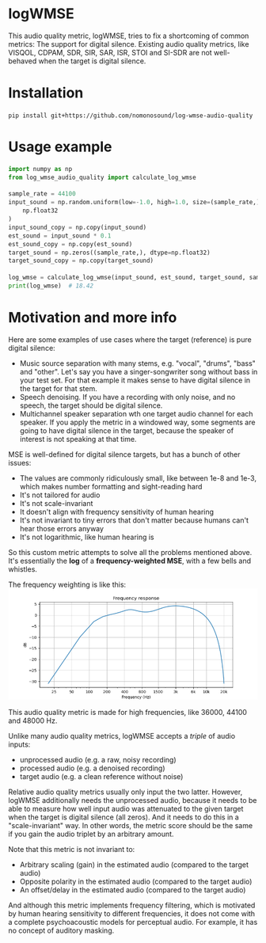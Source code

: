 # logWMSE

This audio quality metric, logWMSE, tries to fix a shortcoming of common metrics: The
support for digital silence. Existing audio quality metrics, like VISQOL, CDPAM, SDR,
SIR, SAR, ISR, STOI and SI-SDR are not well-behaved when the target is digital silence.

# Installation

`pip install git+https://github.com/nomonosound/log-wmse-audio-quality`

# Usage example

```python
import numpy as np
from log_wmse_audio_quality import calculate_log_wmse

sample_rate = 44100
input_sound = np.random.uniform(low=-1.0, high=1.0, size=(sample_rate,)).astype(
    np.float32
)
input_sound_copy = np.copy(input_sound)
est_sound = input_sound * 0.1
est_sound_copy = np.copy(est_sound)
target_sound = np.zeros((sample_rate,), dtype=np.float32)
target_sound_copy = np.copy(target_sound)

log_wmse = calculate_log_wmse(input_sound, est_sound, target_sound, sample_rate)
print(log_wmse)  # 18.42
```

# Motivation and more info

Here are some examples of use cases where the target (reference) is pure digital silence:

* Music source separation with many stems, e.g. "vocal", "drums", "bass" and "other".
 Let's say you have a singer-songwriter song without bass in your test set. For that
 example it makes sense to have digital silence in the target for that stem.
* Speech denoising. If you have a recording with only noise, and no speech, the target
 should be digital silence.
* Multichannel speaker separation wth one target audio channel for each speaker. If you
 apply the metric in a windowed way, some segments are going to have digital silence in
 the target, because the speaker of interest is not speaking at that time.

MSE is well-defined for digital silence targets, but has a bunch of other issues:

* The values are commonly ridiculously small, like between 1e-8 and 1e-3, which makes number formatting and sight-reading hard
* It's not tailored for audio
* It's not scale-invariant
* It doesn't align with frequency sensitivity of human hearing
* It's not invariant to tiny errors that don't matter because humans can't hear those errors anyway
* It's not logarithmic, like human hearing is

So this custom metric attempts to solve all the problems mentioned above.
It's essentially the **log** of a **frequency-weighted MSE**, with a few bells and whistles.

The frequency weighting is like this:
![frequency_weighting.png](plot/frequency_weighting.png)

This audio quality metric is made for high frequencies, like 36000, 44100 and 48000 Hz.

Unlike many audio quality metrics, logWMSE accepts a *triple* of audio inputs:

* unprocessed audio (e.g. a raw, noisy recording)
* processed audio (e.g. a denoised recording)
* target audio (e.g. a clean reference without noise)

Relative audio quality metrics usually only input the two latter. However, logWMSE
additionally needs the unprocessed audio, because it needs to be able to measure how
well input audio was attenuated to the given target when the target is digital silence
(all zeros). And it needs to do this in a "scale-invariant" way. In other words, the
metric score should be the same if you gain the audio triplet by an arbitrary amount.

Note that this metric is not invariant to:

* Arbitrary scaling (gain) in the estimated audio (compared to the target audio)
* Opposite polarity in the estimated audio (compared to the target audio)
* An offset/delay in the estimated audio (compared to the target audio)

And although this metric implements frequency filtering, which is motivated by human
hearing sensitivity to different frequencies, it does not come with a complete
psychoacoustic models for perceptual audio. For example, it has no concept of auditory
masking.
